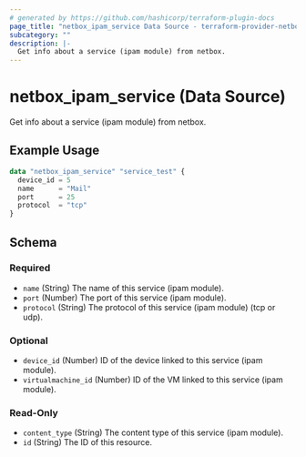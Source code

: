 ```yaml
---
# generated by https://github.com/hashicorp/terraform-plugin-docs
page_title: "netbox_ipam_service Data Source - terraform-provider-netbox"
subcategory: ""
description: |-
  Get info about a service (ipam module) from netbox.
---
```


# netbox_ipam_service (Data Source)

Get info about a service (ipam module) from netbox.

## Example Usage

```terraform
data "netbox_ipam_service" "service_test" {
  device_id = 5
  name      = "Mail"
  port      = 25
  protocol  = "tcp"
}
```

<!-- schema generated by tfplugindocs -->
## Schema

### Required

- `name` (String) The name of this service (ipam module).
- `port` (Number) The port of this service (ipam module).
- `protocol` (String) The protocol of this service (ipam module) (tcp or udp).

### Optional

- `device_id` (Number) ID of the device linked to this service (ipam module).
- `virtualmachine_id` (Number) ID of the VM linked to this service (ipam module).

### Read-Only

- `content_type` (String) The content type of this service (ipam module).
- `id` (String) The ID of this resource.


